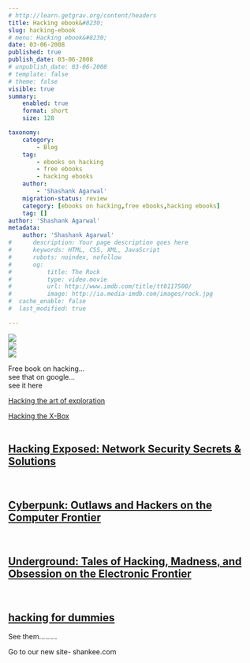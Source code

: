 ```yaml
---
# http://learn.getgrav.org/content/headers
title: Hacking ebook&#8230;
slug: hacking-ebook
# menu: Hacking ebook&#8230;
date: 03-06-2008
published: true
publish_date: 03-06-2008
# unpublish_date: 03-06-2008
# template: false
# theme: false
visible: true
summary:
    enabled: true
    format: short
    size: 128

taxonomy:
    category:
        - Blog
    tag:
        - ebooks on hacking
        - free ebooks
        - hacking ebooks
    author:
        - 'Shashank Agarwal'
    migration-status: review
    category: [ebooks on hacking,free ebooks,hacking ebooks]
    tag: []
author: 'Shashank Agarwal'
metadata:
    author: 'Shashank Agarwal'
#      description: Your page description goes here
#      keywords: HTML, CSS, XML, JavaScript
#      robots: noindex, nofollow
#      og:
#          title: The Rock
#          type: video.movie
#          url: http://www.imdb.com/title/tt0117500/
#          image: http://ia.media-imdb.com/images/rock.jpg
#  cache_enable: false
#  last_modified: true

---
```


[![](http://bp2.blogger.com/_V2JZuLkPrjQ/SETqbmp-4OI/AAAAAAAAAak/_xOQ_SeZTmY/s400/cyberpunk.jpg)](http://bp2.blogger.com/_V2JZuLkPrjQ/SETqbmp-4OI/AAAAAAAAAak/_xOQ_SeZTmY/s1600-h/cyberpunk.jpg)  
[![](http://bp2.blogger.com/_V2JZuLkPrjQ/SETqbreGdYI/AAAAAAAAAas/KaahjcoAauw/s400/hacking+for+dummies.jpg)](http://bp2.blogger.com/_V2JZuLkPrjQ/SETqbreGdYI/AAAAAAAAAas/KaahjcoAauw/s1600-h/hacking+for+dummies.jpg)  
[![](http://bp0.blogger.com/_V2JZuLkPrjQ/SETqbgNAOOI/AAAAAAAAAa0/AIJjrXOBGyY/s400/hackingexposed.jpg)](http://bp0.blogger.com/_V2JZuLkPrjQ/SETqbgNAOOI/AAAAAAAAAa0/AIJjrXOBGyY/s1600-h/hackingexposed.jpg)

Free book on hacking…  
 see that on google…  
see it here

[Hacking the art of exploration](http://books.google.co.in/books?hl=en&id=P8ijosP6ti4C&dq=hacking&printsec=frontcover&source=web&ots=6Q-1SymjEw&sig=0H04g-JilFs442TvRVX5tyBMSBI#PPP11,M1)

[Hacking the X-Box](http://books.google.co.in/books?hl=en&id=FdPNE6beKcMC&dq=hacking&printsec=frontcover&source=web&ots=vwkJNUfiMN&sig=sNNTpOVhh7XyJ5ZkGZ1AH3VHXd4#PPR10,M1)  
[  
](http://books.google.co.in/books?id=J5CDISzdA1EC&printsec=frontcover&dq=hacking&ei=5uhESIroF42etAPht_TKBg&sig=4X8vUC8l9QGE8k8YnKoZZYFcJ-Q)

## [Hacking Exposed: Network Security Secrets & Solutions](http://books.google.co.in/books?id=J5CDISzdA1EC&printsec=frontcover&dq=hacking&ei=5uhESIroF42etAPht_TKBg&sig=4X8vUC8l9QGE8k8YnKoZZYFcJ-Q)

[  
](http://books.google.co.in/books?id=PZyFC11SGj8C&q=hacking&dq=hacking&ei=5uhESIroF42etAPht_TKBg)

## [Cyberpunk: Outlaws and Hackers on the Computer Frontier](http://books.google.co.in/books?id=PZyFC11SGj8C&q=hacking&dq=hacking&ei=5uhESIroF42etAPht_TKBg)

[  
](http://books.google.co.in/books?id=whdGAAAACAAJ&dq=hacking&ei=5uhESIroF42etAPht_TKBg)

## [Underground: Tales of Hacking, Madness, and Obsession on the Electronic Frontier](http://books.google.co.in/books?id=whdGAAAACAAJ&dq=hacking&ei=5uhESIroF42etAPht_TKBg)

[  
](http://books.google.co.in/books?id=xuF3Rr2uD3YC&dq=hacking&ei=5uhESIroF42etAPht_TKBg)

## [hacking for dummies](http://books.google.co.in/books?id=xuF3Rr2uD3YC&dq=hacking&ei=5uhESIroF42etAPht_TKBg)

  
   
See them………

Go to our new site- shankee.com
